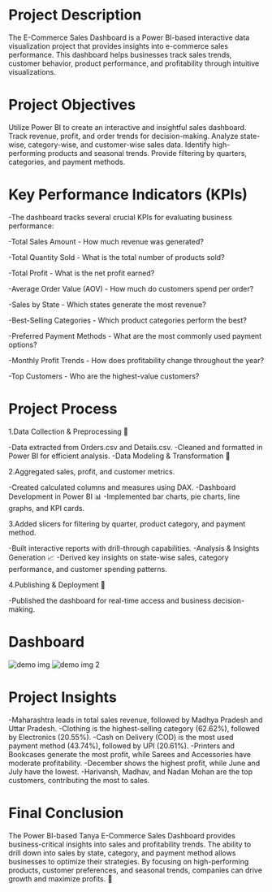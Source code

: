 # Project Description
The E-Commerce Sales Dashboard is a Power BI-based interactive data visualization project that provides insights into e-commerce sales performance. This dashboard helps businesses track sales trends, customer behavior, product performance, and profitability through intuitive visualizations.

# Project Objectives
Utilize Power BI to create an interactive and insightful sales dashboard.
Track revenue, profit, and order trends for decision-making.
Analyze state-wise, category-wise, and customer-wise sales data.
Identify high-performing products and seasonal trends.
Provide filtering by quarters, categories, and payment methods.

# Key Performance Indicators (KPIs)
-The dashboard tracks several crucial KPIs for evaluating business performance:

-Total Sales Amount - How much revenue was generated?

-Total Quantity Sold - What is the total number of products sold?

-Total Profit - What is the net profit earned?

-Average Order Value (AOV) - How much do customers spend per order?

-Sales by State - Which states generate the most revenue?

-Best-Selling Categories - Which product categories perform the best?

-Preferred Payment Methods - What are the most commonly used payment options?

-Monthly Profit Trends - How does profitability change throughout the year?

-Top Customers - Who are the highest-value customers?

# Project Process
1.Data Collection & Preprocessing 📂

  -Data extracted from Orders.csv and Details.csv.
  -Cleaned and formatted in Power BI for efficient analysis.
  -Data Modeling & Transformation 🔄

2.Aggregated sales, profit, and customer metrics.

  -Created calculated columns and measures using DAX.
  -Dashboard Development in Power BI 📊
  -Implemented bar charts, pie charts, line graphs, and KPI cards.

3.Added slicers for filtering by quarter, product category, and payment method.

  -Built interactive reports with drill-through capabilities.
  -Analysis & Insights Generation 📈
  -Derived key insights on state-wise sales, category performance, and customer spending patterns.

4.Publishing & Deployment 🚀

  -Published the dashboard for real-time access and business decision-making.

# Dashboard
![demo img](https://github.com/user-attachments/assets/a156cfbf-ccf3-4178-87c6-54d9f1e34d46)
![demo img 2](https://github.com/user-attachments/assets/41ba76e1-ca96-46af-b2cb-9e6ce0344f81)

# Project Insights
  -Maharashtra leads in total sales revenue, followed by Madhya Pradesh and Uttar Pradesh.
  -Clothing is the highest-selling category (62.62%), followed by Electronics (20.55%).
  -Cash on Delivery (COD) is the most used payment method (43.74%), followed by UPI (20.61%).
  -Printers and Bookcases generate the most profit, while Sarees and Accessories have moderate profitability.
  -December shows the highest profit, while June and July have the lowest.
  -Harivansh, Madhav, and Nadan Mohan are the top customers, contributing the most to sales.

# Final Conclusion
The Power BI-based Tanya E-Commerce Sales Dashboard provides business-critical insights into sales and profitability trends. The ability to drill down into sales by state, category, and payment method allows businesses to optimize their strategies. By focusing on high-performing products, customer preferences, and seasonal trends, companies can drive growth and maximize profits. 🚀


